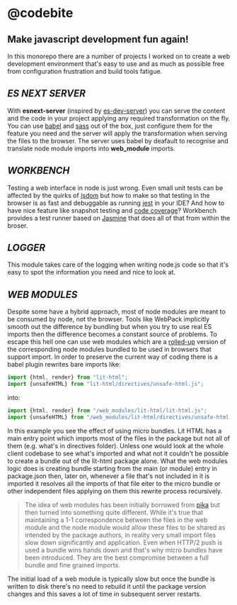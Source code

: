 # @codebite
## Make javascript development fun again!

In this monorepo there are a number of projects I worked on to create a web development environment that's easy to use and as much as possible free from configuration frustration and build tools fatigue.

## *ES NEXT SERVER*

With **esnext-server** (inspired by [es-dev-server](https://github.com/open-wc/open-wc/tree/master/packages/es-dev-server)) you can serve the content and the code in your project applying any required transformation on the fly. You can use [babel](https://babeljs.io/) and [sass](https://sass-lang.com/) out of the box, just configure them for the feature you need and the server will apply the transformation when serving the files to the browser. The server uses babel by deafault to recognise and translate node module imports into **web_module** imports. 

## *WORKBENCH*

Testing a web interface in node is just wrong. Even small unit tests can be affected by the quirks of [jsdom](https://github.com/jsdom/jsdom) but how to make so that testing in the browser is as fast and debuggable as running [jest](https://jestjs.io/) in your IDE? And how to have nice feature like snapshot testing and [code coverage](https://istanbul.js.org/)?
Workbench provides a test runner based on [Jasmine](https://jasmine.github.io/) that does all of that from within the broser.

## *LOGGER*

This module takes care of the logging when writing node.js code so that it's easy to spot the information you need and nice to look at.

## *WEB MODULES*

Despite some have a hybrid approach, most of node modules are meant to be consumed by node, not the browser. Tools like WebPack implicitly smooth out the difference by bundling but when you try to use real ES imports then the difference becomes a constant source of problems. To escape this hell one can use web modules which are a [rolled-up](https://rollupjs.org/guide/en/) version of the corresponding node modules bundled to be used in browsers that support import. In order to preserve the current way of coding there is a babel plugin rewrites bare imports like:
```javascript
import {html, render} from "lit-html";
import {unsafeHTML} from "lit-html/directives/unsafe-html.js";
```
into:
```javascript
import {html, render} from "/web_modules/lit-html/lit-html.js";
import {unsafeHTML} from "/web_modules/lit-html/directives/unsafe-html.js";
```
In this example you see the effect of using micro bundles. Lit HTML has a main entry point which imports most of the files in the package but not all of them (e.g. what's in directives folder). Unless one would look at the whole client codebase to see what's imported and what not it couldn't be possible to create a bundle out of the lit-html package alone. What the web modules logic does is creating bundle starting from the main (or module) entry in package.json then, later on, whenever a file that's not included in it is imported it resolves all the imports of that file eiter to the micro bundle or other independent files applying on them this rewrite process recursively.

> The idea of web modules has been initially borrowed from [pika](https://www.pika.dev/) but then turned into something quite different. While it's true that maintaining a 1-1 correspondence between the files in the web module and the node module would allow these files to be shared as intended by the package authors, in reality very small import files slow down significantly and application. Even when HTTP/2 push is used a bundle wins hands down and that's why micro bundles have been introduced. They are the best compromise between a full bundle and fine grained imports.

The initial load of a web module is typically slow but once the bundle is written to disk there's no need to rebuild it until the package version changes and this saves a lot of time in subsequent server restarts.